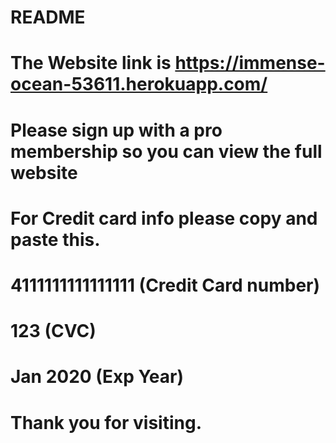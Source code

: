 # README


# The Website link is https://immense-ocean-53611.herokuapp.com/

# Please sign up with a pro membership so you can view the full website

# For Credit card info please copy and paste this.

# 4111111111111111 (Credit Card number)

# 123 (CVC)

# Jan 2020 (Exp Year)

# Thank you for  visiting.